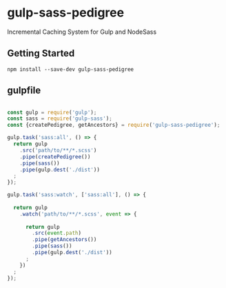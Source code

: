 # gulp-sass-pedigree
Incremental Caching System for Gulp and NodeSass

## Getting Started
`npm install --save-dev gulp-sass-pedigree`

## gulpfile
```javascript

const gulp = require('gulp');
const sass = require('gulp-sass');
const {createPedigree, getAncestors} = require('gulp-sass-pedigree');

gulp.task('sass:all', () => {
  return gulp
    .src('path/to/**/*.scss')
    .pipe(createPedigree())
    .pipe(sass())
    .pipe(gulp.dest('./dist'))
  ;
});

gulp.task('sass:watch', ['sass:all'], () => {
  
  return gulp
    .watch('path/to/**/*.scss', event => {
      
      return gulp
        .src(event.path)
        .pipe(getAncestors())    
        .pipe(sass())
        .pipe(gulp.dest('./dist'))
      ;
    })
  ;
});

```
